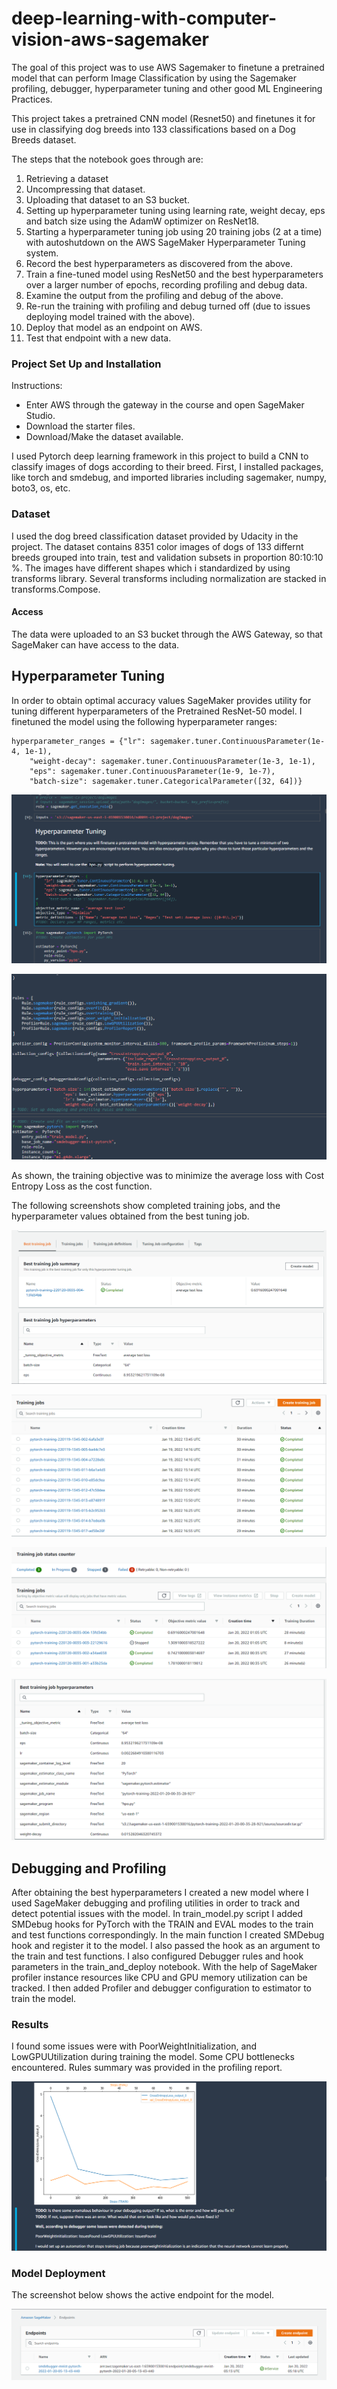 # deep-learning-with-computer-vision-aws-sagemaker
The goal of this project was to use AWS Sagemaker to finetune a pretrained model that can perform Image Classification by using the Sagemaker profiling, debugger, hyperparameter tuning and other good ML Engineering Practices.

This project takes a pretrained CNN model (Resnet50) and finetunes it for use in classifying dog breeds into 133 classifications based on a Dog Breeds dataset.

The steps that the notebook goes through are:

1. Retrieving a dataset
1. Uncompressing that dataset.
1. Uploading that dataset to an S3 bucket.
1. Setting up hyperparameter tuning using learning rate, weight decay, eps and batch size using the AdamW optimizer on ResNet18.
1. Starting a hyperparameter tuning job using 20 training jobs (2 at a time) with autoshutdown on the AWS SageMaker Hyperparameter Tuning system.
1. Record the best hyperparameters as discovered from the above.
1. Train a fine-tuned model using ResNet50 and the best hyperparameters over a larger number of epochs, recording profiling and debug data.
1. Examine the output from the profiling and debug of the above.
1. Re-run the training with profiling and debug turned off (due to issues deploying model trained with the above).
1. Deploy that model as an endpoint on AWS.
1. Test that endpoint with a new data.

### Project Set Up and Installation
 Instructions:
 - Enter AWS through the gateway in the course and open SageMaker Studio.
 - Download the starter files.
 - Download/Make the dataset available.

I used Pytorch deep learning framework in this project to build a CNN to classify images of dogs according to their breed. First, I installed packages, like torch and smdebug, and imported libraries including sagemaker, numpy, boto3, os, etc.

### Dataset
I used the dog breed classification dataset provided by Udacity in the project. The dataset contains 8351 color images of dogs of 133 differnt breeds grouped into train, test and validation subsets in proportion 80:10:10 %. The images have different shapes which i standardized by using transforms library. Several transforms including normalization are stacked in transforms.Compose.

#### Access
The data were uploaded to an S3 bucket through the AWS Gateway, so that SageMaker can have access to the data. 

## Hyperparameter Tuning
In order to obtain optimal accuracy values SageMaker provides utility for tuning different hyperparameters of the Pretrained ResNet-50 model. I finetuned the model using the following hyperparameter ranges:
```
hyperparameter_ranges = {"lr": sagemaker.tuner.ContinuousParameter(1e-4, 1e-1),
    "weight-decay": sagemaker.tuner.ContinuousParameter(1e-3, 1e-1),
    "eps": sagemaker.tuner.ContinuousParameter(1e-9, 1e-7),
    "batch-size": sagemaker.tuner.CategoricalParameter([32, 64])}
```
![training_hpo1](https://github.com/Bash-mocart/deep-learning-with-computer-vision-aws-sagemaker/blob/main/hyperparameterranges.PNG)

![training_hpo2](https://github.com/Bash-mocart/deep-learning-with-computer-vision-aws-sagemaker/blob/main/variables.PNG)


As shown, the training objective was to minimize the average loss with Cost Entropy Loss as the cost function.


The following screenshots show completed training jobs, and the hyperparameter values obtained from the best tuning job.

![training_hpo3](https://github.com/Bash-mocart/deep-learning-with-computer-vision-aws-sagemaker/blob/main/besttrainingjob.PNG)


![training_hpo4](https://github.com/Bash-mocart/deep-learning-with-computer-vision-aws-sagemaker/blob/main/trainingjobs.PNG)


![training_hp4](https://github.com/Bash-mocart/deep-learning-with-computer-vision-aws-sagemaker/blob/main/ptrainingjobs.PNG)


![training_hpo5](https://github.com/Bash-mocart/deep-learning-with-computer-vision-aws-sagemaker/blob/main/besttrainingjobhp.PNG)



## Debugging and Profiling
After obtaining the best hyperparameters I created a new model where I used SageMaker debugging and profiling utilities in order to track and detect potential issues with the model. In train_model.py script  I added SMDebug hooks for PyTorch with the TRAIN and EVAL modes to the train and test functions correspondingly. In the main function I created SMDebug hook and register it to the model. I also passed the hook as an argument to the train and test functions.
I also configured Debugger rules and hook parameters in the train_and_deploy notebook. With the help of SageMaker profiler instance resources like CPU and GPU memory utilization can be tracked. I then added Profiler and debugger configuration to estimator to train the model.

### Results
I found some issues were with PoorWeightInitialization, and LowGPUUtilization during training the model. Some CPU bottlenecks encountered. Rules summary was provided in the profiling report. 

![training_hpo5](https://github.com/Bash-mocart/deep-learning-with-computer-vision-aws-sagemaker/blob/main/output.PNG)



### Model Deployment

The screenshot below shows the active endpoint for the model.

![endpoints](https://github.com/Bash-mocart/deep-learning-with-computer-vision-aws-sagemaker/blob/main/endpoint.PNG)

